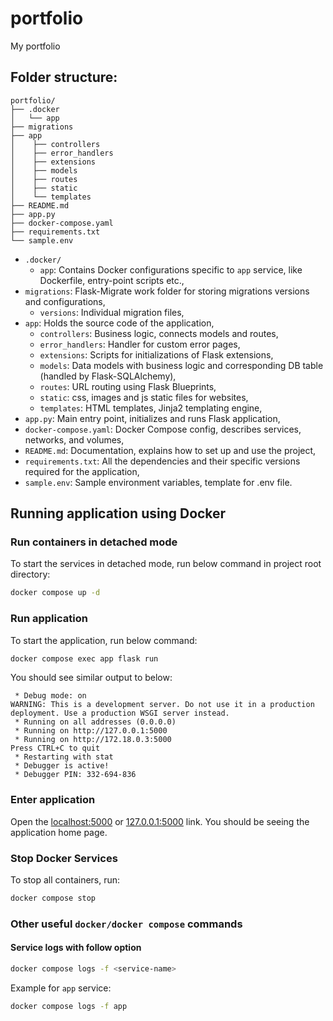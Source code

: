 # portfolio
My portfolio

## Folder structure:

    portfolio/
    ├── .docker
    │   └── app
    ├── migrations
    ├── app
    │    ├── controllers
    │    ├── error_handlers
    │    ├── extensions
    │    ├── models
    │    ├── routes
    │    ├── static
    │    └── templates
    ├── README.md
    ├── app.py
    ├── docker-compose.yaml
    ├── requirements.txt
    └── sample.env

- `.docker/`
  - `app`: Contains Docker configurations specific to `app` service, like Dockerfile, entry-point scripts etc.,
- `migrations`: Flask-Migrate work folder for storing migrations versions and configurations,
  - `versions`: Individual migration files,
- `app`: Holds the source code of the application,
  - `controllers`: Business logic, connects models and routes,
  - `error_handlers`: Handler for custom error pages,
  - `extensions`: Scripts for initializations of Flask extensions,
  - `models`: Data models with business logic and corresponding DB table (handled by Flask-SQLAlchemy),
  - `routes`: URL routing using Flask Blueprints,
  - `static`: css, images and js static files for websites,
  - `templates`: HTML templates, Jinja2 templating engine,
- `app.py`: Main entry point, initializes and runs Flask application,
- `docker-compose.yaml`: Docker Compose config, describes services, networks, and volumes,
- `README.md`: Documentation, explains how to set up and use the project,
- `requirements.txt`: All the dependencies and their specific versions required for the application,
- `sample.env`: Sample environment variables, template for .env file.

## Running application using Docker

### Run containers in detached mode
To start the services in detached mode, run below command in project root directory:
```bash
docker compose up -d
```

### Run application
To start the application, run below command:
```bash
docker compose exec app flask run
```
You should see similar output to below:
```
 * Debug mode: on
WARNING: This is a development server. Do not use it in a production deployment. Use a production WSGI server instead.
 * Running on all addresses (0.0.0.0)
 * Running on http://127.0.0.1:5000
 * Running on http://172.18.0.3:5000
Press CTRL+C to quit
 * Restarting with stat
 * Debugger is active!
 * Debugger PIN: 332-694-836
```

### Enter application
Open the [localhost:5000](http://localhost:5000) or [127.0.0.1:5000](http://127.0.0.1:5000) link.
You should be seeing the application home page.

### Stop Docker Services
To stop all containers, run:
```bash
docker compose stop
```

### Other useful `docker/docker compose` commands

#### Service logs with follow option
```bash
docker compose logs -f <service-name>
```
Example for `app` service:
```bash
docker compose logs -f app
```
